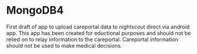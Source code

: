 # MongoDB4
First draft of app to upload careportal data to nightscout direct via android app. 
This app has been created for eductional purposes and should not be relied on to relay information to the careportal.
Careportal information should not be used to make medical decisions.
